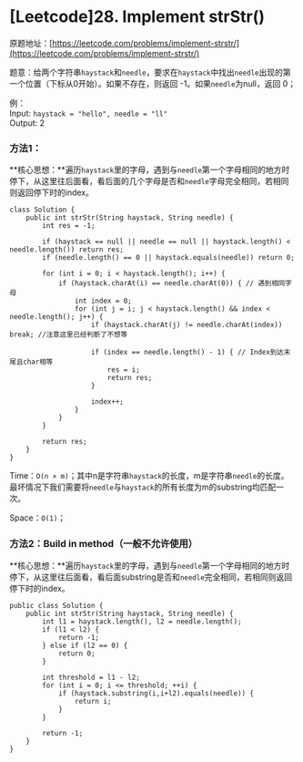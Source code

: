 # \[Leetcode\]28. Implement strStr\(\)

原题地址：[https://leetcode.com/problems/implement-strstr/](https://leetcode.com/problems/implement-strstr/)

题意：给两个字符串`haystack`和`needle`，要求在`haystack`中找出`needle`出现的第一个位置（下标从0开始）。如果不存在，则返回 -1。如果`needle`为null，返回 0；

例：  
Input: `haystack = "hello", needle = "ll"`  
Output: 2



### 方法1：

**核心思想：**遍历`haystack`里的字母，遇到与`needle`第一个字母相同的地方时停下，从这里往后面看，看后面的几个字母是否和`needle`字母完全相同，若相同则返回停下时的index。

```text
class Solution {
    public int strStr(String haystack, String needle) {       
        int res = -1;
        
        if (haystack == null || needle == null || haystack.length() < needle.length()) return res;
        if (needle.length() == 0 || haystack.equals(needle)) return 0;
        
        for (int i = 0; i < haystack.length(); i++) {
            if (haystack.charAt(i) == needle.charAt(0)) { // 遇到相同字母
                int index = 0;
                for (int j = i; j < haystack.length() && index < needle.length(); j++) {
                    if (haystack.charAt(j) != needle.charAt(index)) break; //注意这里已经判断了不想等
                    
                    if (index == needle.length() - 1) { // Index到达末尾且char相等
                        res = i;
                        return res;
                    }
                    
                    index++;
                }
            }
        }
        
        return res;
    }
}
```

Time：`O(n × m)`；其中n是字符串`haystack`的长度，m是字符串`needle`的长度。最坏情况下我们需要将`needle`与`haystack`的所有长度为m的substring均匹配一次。

Space：`O(1)`；



### 方法2：Build in method（一般不允许使用）

**核心思想：**遍历`haystack`里的字母，遇到与`needle`第一个字母相同的地方时停下，从这里往后面看，看后面substring是否和`needle`完全相同，若相同则返回停下时的index。

```text
public class Solution {
    public int strStr(String haystack, String needle) {
        int l1 = haystack.length(), l2 = needle.length();
        if (l1 < l2) {
            return -1;
        } else if (l2 == 0) {
            return 0;
        }
        
        int threshold = l1 - l2;
        for (int i = 0; i <= threshold; ++i) {
            if (haystack.substring(i,i+l2).equals(needle)) {
                return i;
            }
        }
        
        return -1;
    }
}
```







